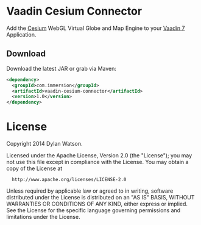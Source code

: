 Vaadin Cesium Connector
=======================

Add the [Cesium][1] WebGL Virtual Globe and Map Engine to your [Vaadin 7][2] Application.

Download
--------

Download the latest JAR or grab via Maven:
```xml
<dependency>
  <groupId>com.immersion</groupId>
  <artifactId>vaadin-cesium-connector</artifactId>
  <version>1.0</version>
</dependency>
```
   
License
=======

   Copyright 2014 Dylan Watson.

   Licensed under the Apache License, Version 2.0 (the "License");
   you may not use this file except in compliance with the License.
   You may obtain a copy of the License at

      http://www.apache.org/licenses/LICENSE-2.0

   Unless required by applicable law or agreed to in writing, software
   distributed under the License is distributed on an "AS IS" BASIS,
   WITHOUT WARRANTIES OR CONDITIONS OF ANY KIND, either express or implied.
   See the License for the specific language governing permissions and
   limitations under the License.

   
 [1]: http://cesiumjs.org/
 [2]: https://vaadin.com/home 